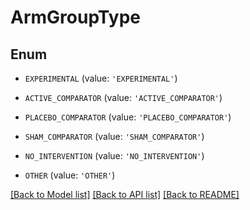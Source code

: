 # ArmGroupType


## Enum

* `EXPERIMENTAL` (value: `'EXPERIMENTAL'`)

* `ACTIVE_COMPARATOR` (value: `'ACTIVE_COMPARATOR'`)

* `PLACEBO_COMPARATOR` (value: `'PLACEBO_COMPARATOR'`)

* `SHAM_COMPARATOR` (value: `'SHAM_COMPARATOR'`)

* `NO_INTERVENTION` (value: `'NO_INTERVENTION'`)

* `OTHER` (value: `'OTHER'`)

[[Back to Model list]](../README.md#documentation-for-models) [[Back to API list]](../README.md#documentation-for-api-endpoints) [[Back to README]](../README.md)


